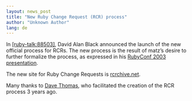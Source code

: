 ```yaml
---
layout: news_post
title: "New Ruby Change Request (RCR) process"
author: "Unknown Author"
lang: de
---
```


In [\[ruby-talk:88503\]][1], David Alan Black announced the launch of
the new official process for RCRs. The new process is the result of
matz’s desire to further formalize the process, as expressed in his
[RubyConf 2003][2] [presentation][3].

The new site for Ruby Change Requests is [rcrchive.net][4].

Many thanks to [Dave Thomas][5], who facilitated the creation of the RCR
process 3 years ago.



[1]: http://blade.nagaokaut.ac.jp/cgi-bin/scat.rb/ruby/ruby-talk/88503
[2]: http://www.rubyconf.org
[3]: http://www.rubyist.net/%7Ematz/slides/rc2003
[4]: http://rcrchive.net
[5]: http://pragprog.com/pragdave
